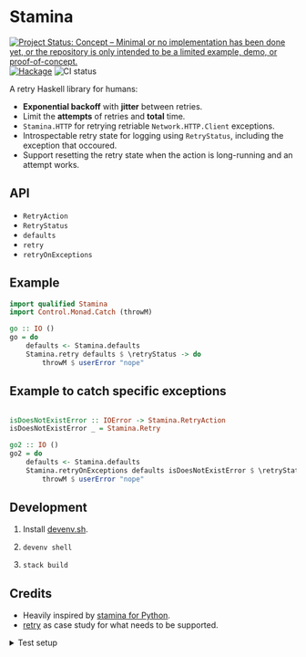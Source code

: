 # Stamina

[![Project Status: Concept – Minimal or no implementation has been done yet, or the repository is only intended to be a limited example, demo, or proof-of-concept.](https://www.repostatus.org/badges/latest/concept.svg)](https://www.repostatus.org/#concept) [![Hackage](https://img.shields.io/hackage/v/stamina.svg?style=flat)](https://hackage.haskell.org/package/stamina) ![CI status](https://github.com/cachix/stamina.hs/actions/workflows/ci.yml/badge.svg)

A retry Haskell library for humans:

- **Exponential backoff** with **jitter** between retries.
- Limit the **attempts** of retries and **total** time.
- `Stamina.HTTP` for retrying retriable `Network.HTTP.Client` exceptions.
- Introspectable retry state for logging using `RetryStatus`, including the exception that occoured.
- Support resetting the retry state when the action is long-running and an attempt works.

## API

- `RetryAction`
- `RetryStatus`
- `defaults`
- `retry`
- `retryOnExceptions`

## Example

```haskell
import qualified Stamina
import Control.Monad.Catch (throwM)

go :: IO ()
go = do 
    defaults <- Stamina.defaults
    Stamina.retry defaults $ \retryStatus -> do
        throwM $ userError "nope"
```

## Example to catch specific exceptions

```haskell

isDoesNotExistError :: IOError -> Stamina.RetryAction
isDoesNotExistError _ = Stamina.Retry

go2 :: IO ()
go2 = do 
    defaults <- Stamina.defaults
    Stamina.retryOnExceptions defaults isDoesNotExistError $ \retryStatus -> do
        throwM $ userError "nope"
```



## Development

1. Install [devenv.sh](https://devenv.sh/getting-started/).

2. `devenv shell`

3. `stack build`

## Credits

- Heavily inspired by [stamina for Python](https://stamina.hynek.me/en/stable/tutorial.html#retries).
- [retry](https://github.com/Soostone/retry) as case study for what needs to be supported.

<details>
  <summary>Test setup</summary>
  
  ```haskell
  main = undefined
  ```
</details>